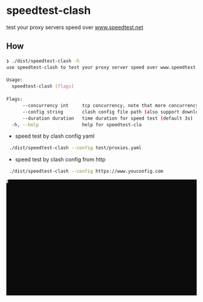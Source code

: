 # speedtest-clash

test your proxy servers speed over www.speedtest.net

## How

```bash
❯ ./dist/speedtest-clash -h
use speedtest-clash to test your proxy server speed over www.speedtest.net

Usage:
  speedtest-clash [flags]

Flags:
      --concurrency int     tcp concurrency, note that more concurrency will use more traffic (default 1)
      --config string       clash config file path (also support download from http such as your clash subscribe link)
      --duration duration   time duration for speed test (default 3s)
  -h, --help                help for speedtest-cla
```

* speed test by clash config yaml

```bash
 ./dist/speedtest-clash --config test/proxies.yaml
```

* speed test by clash config from http

```bash
 ./dist/speedtest-clash --config https://www.youconfig.com
```

![Example](./docs/example.svg)
